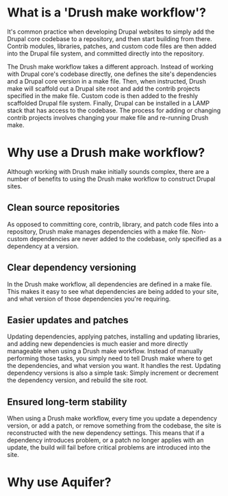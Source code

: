 # What is a 'Drush make workflow'?
It's common practice when developing Drupal websites to simply add the Drupal core codebase to a repository, and then start building from there. Contrib modules, libraries, patches, and custom code files are then added into the Drupal file system, and committed directly into the repository.

The Drush make workflow takes a different approach. Instead of working with Drupal core's codebase directly, one defines the site's dependencies and a Drupal core version in a make file. Then, when instructed, Drush make will scaffold out a Drupal site root and add the contrib projects specified in the make file. Custom code is then added to the freshly scaffolded Drupal file system. Finally, Drupal can be installed in a LAMP stack that has access to the codebase. The process for adding or changing contrib projects involves changing your make file and re-running Drush make.

# Why use a Drush make workflow?
Although working with Drush make initially sounds complex, there are a number of benefits to using the Drush make workflow to construct Drupal sites.

## Clean source repositories
As opposed to committing core, contrib, library, and patch code files into a repository, Drush make manages dependencies with a make file. Non-custom dependencies are never added to the codebase, only specified as a dependency at a version.

## Clear dependency versioning
In the Drush make workflow, all dependencies are defined in a make file. This makes it easy to see what dependencies are being added to your site, and what version of those dependencies you're requiring.

## Easier updates and patches
Updating dependencies, applying patches, installing and updating libraries, and adding new dependencies is much easier and more directly manageable when using a Drush make workflow. Instead of manually performing those tasks, you simply need to tell Drush make where to get the dependencies, and what version you want. It handles the rest. Updating dependency versions is also a simple task: Simply increment or decrement the dependency version, and rebuild the site root.

## Ensured long-term stability
When using a Drush make workflow, every time you update a dependency version, or add a patch, or remove something from the codebase, the site is reconstructed with the new dependency settings. This means that if a dependency introduces problem, or a patch no longer applies with an update, the build will fail before critical problems are introduced into the site.

# Why use Aquifer?
